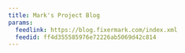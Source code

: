 ```yaml
---
title: Mark's Project Blog
params:
  feedlink: https://blog.fixermark.com/index.xml
  feedid: ff4d355585976e72226ab5069d42c814
---
```

